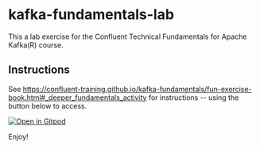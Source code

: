 # kafka-fundamentals-lab

This a lab exercise for the Confluent Technical Fundamentals for Apache Kafka(R) course.

## Instructions

See https://confluent-training.github.io/kafka-fundamentals/fun-exercise-book.html#_deeper_fundamentals_activity for instructions -- using the button below to access. 

[![Open in Gitpod](https://gitpod.io/button/open-in-gitpod.svg)](https://gitpod.io/#https://github.com/confluent-traning/kafka-fundamentals-gitpod/)


Enjoy!
